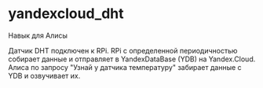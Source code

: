 # yandexcloud_dht
Навык для Алисы

Датчик DHT подключен к RPi. 
RPi с определенной периодичностью собирает данные и отправляет в YandexDataBase (YDB) на Yandex.Cloud. 
Алиса по запросу "Узнай у датчика температуру" забирает данные с YDB и озвучивает их.
